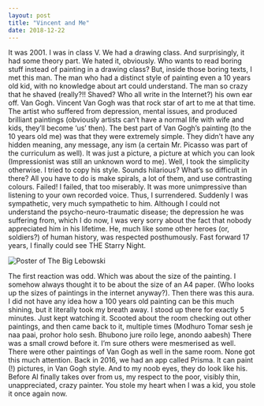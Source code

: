 ```yaml
---
layout: post
title: "Vincent and Me"
date: 2018-12-22
---
```


It was 2001. I was in class V. We had a drawing class. And surprisingly, it had some theory part. We hated it, obviously. Who wants to read boring stuff instead of painting in a drawing class?
But, inside those boring texts, I met this man. The man who had a distinct style of painting even a 10 years old kid, with no knowledge about art could understand. 
The man so crazy that he shaved (really?!! Shaved? Who all write in the Internet?) his own ear off. 
Van Gogh. 
Vincent Van Gogh was that rock star of art to me at that time. 
The artist who suffered from depression, mental issues, and produced brilliant paintings (obviously artists can’t have a normal life with wife and kids, they’ll become ‘us’ then). 
The best part of Van Gogh’s painting (to the 10 years old me) was that they were extremely simple. They didn’t have any hidden meaning, any message, any ism (a certain Mr. Picasso was part of the curriculum as well). It was just a picture, a picture at which you can look (Impressionist was still an unknown word to me). 
Well, I took the simplicity otherwise. I tried to copy his style. Sounds hilarious? What’s so difficult in there? All you have to do is make spirals, a lot of them, and use contrasting colours. 
Failed! I failed, that too miserably. It was more unimpressive than listening to your own recorded voice. 
Thus, I surrendered. Suddenly I was sympathetic, very much sympathetic to him. Although I could not understand the psycho-neuro-traumatic disease; the depression he was suffering from, which I do now, I was very sorry about the fact that nobody appreciated him in his lifetime. He, much like some other heroes (or, soldiers?) of human history, was respected posthumously. 
Fast forward 17 years, I finally could see THE Starry Night. 

![Poster of The Big Lebowski](../../../../../Resources/Arindam.png)

The first reaction was odd. Which was about the size of the painting. I somehow always thought it to be about the size of an A4 paper. (Who looks up the sizes of paintings in the internet anyway?). 
Then there was this aura. I did not have any idea how a 100 years old painting can be this much shining, but it literally took my breath away. I stood up there for exactly 5 minutes. Just kept watching it. Scooted about the room checking out other paintings, and then came back to it, multiple times (Modhuro Tomar sesh je naa paai, prohor holo sesh. Bhubono jure roilo lege, anondo aabesh)
There was a small crowd before it. I’m sure others were mesmerised as well. There were other paintings of Van Gogh as well in the same room. None got this much attention. 
Back in 2016, we had an app called Prisma. It can paint (!) pictures, in Van Gogh style. And to my noob eyes, they do look like his. Before AI finally takes over from us, my respect to the poor, visibly thin, unappreciated, crazy painter. You stole my heart when I was a kid, you stole it once again now.